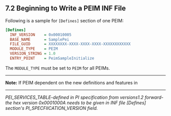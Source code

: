 <!--- @file
  7.2 Beginning to Write a PEIM INF File

  Copyright (c) 2010-2018, Intel Corporation. All rights reserved.<BR>

  Redistribution and use in source (original document form) and 'compiled'
  forms (converted to PDF, epub, HTML and other formats) with or without
  modification, are permitted provided that the following conditions are met:

  1) Redistributions of source code (original document form) must retain the
     above copyright notice, this list of conditions and the following
     disclaimer as the first lines of this file unmodified.

  2) Redistributions in compiled form (transformed to other DTDs, converted to
     PDF, epub, HTML and other formats) must reproduce the above copyright
     notice, this list of conditions and the following disclaimer in the
     documentation and/or other materials provided with the distribution.

  THIS DOCUMENTATION IS PROVIDED BY TIANOCORE PROJECT "AS IS" AND ANY EXPRESS OR
  IMPLIED WARRANTIES, INCLUDING, BUT NOT LIMITED TO, THE IMPLIED WARRANTIES OF
  MERCHANTABILITY AND FITNESS FOR A PARTICULAR PURPOSE ARE DISCLAIMED. IN NO
  EVENT SHALL TIANOCORE PROJECT  BE LIABLE FOR ANY DIRECT, INDIRECT, INCIDENTAL,
  SPECIAL, EXEMPLARY, OR CONSEQUENTIAL DAMAGES (INCLUDING, BUT NOT LIMITED TO,
  PROCUREMENT OF SUBSTITUTE GOODS OR SERVICES; LOSS OF USE, DATA, OR PROFITS;
  OR BUSINESS INTERRUPTION) HOWEVER CAUSED AND ON ANY THEORY OF LIABILITY,
  WHETHER IN CONTRACT, STRICT LIABILITY, OR TORT (INCLUDING NEGLIGENCE OR
  OTHERWISE) ARISING IN ANY WAY OUT OF THE USE OF THIS DOCUMENTATION, EVEN IF
  ADVISED OF THE POSSIBILITY OF SUCH DAMAGE.

-->

## 7.2 Beginning to Write a PEIM INF File

Following is a sample for `[Defines]` section of one PEIM:

```ini
[Defines]
  INF_VERSION    = 0x00010005
  BASE_NAME      = SamplePei
  FILE_GUID      = XXXXXXXX-XXXX-XXXX-XXXX-XXXXXXXXXXXX
  MODULE_TYPE    = PEIM
  VERSION_STRING = 1.0
  ENTRY_POINT    = PeimSampleInitialize
```

The `MODULE_TYPE` must be set to `PEIM` for all PEIMs.

**********
**Note:** If PEIM dependent on the new definitions and features in
**********

_PEI_SERVICES_TABLE-defined in PI specification from versions1.2 forward-the
hex version 0x0001000A needs to be given in INF file [Defines] section's
PI_SPECFIICATION_VERSION field._
